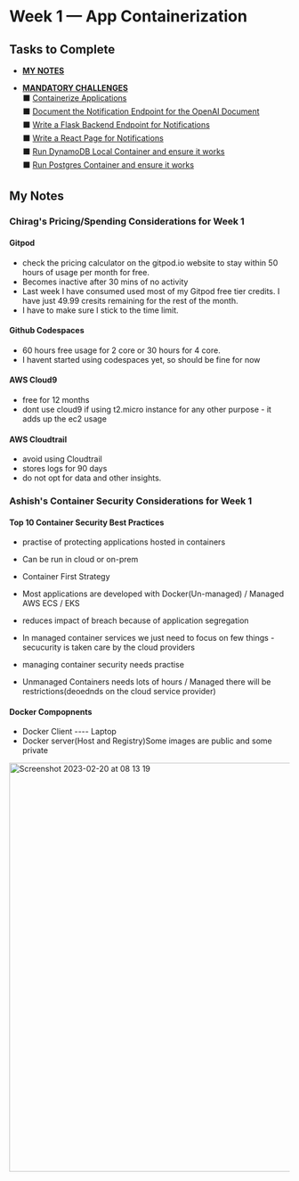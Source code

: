 # Week 1 — App Containerization

## Tasks to Complete
- [**MY NOTES**](#my-notes)<br>

- [**MANDATORY CHALLENGES**](#mandatory-challenges)<br>
  ⬛ [Containerize Applications](#containerize-applications)<br>
  ⬛ [Document the Notification Endpoint for the OpenAI Document](#document-the-notification-endpoint-for-the-openai-document)<br>
  ⬛ [Write a Flask Backend Endpoint for Notifications](#write-a-flask-backend-endpoint-for-notifications)<br>
  ⬛ [Write a React Page for Notifications](#write-a-react-page-for-notifications)<br>
  ⬛ [Run DynamoDB Local Container and ensure it works](#run-dynamodb-local-container-and-ensure-it-works)<br>
  ⬛ [Run Postgres Container and ensure it works](#run-postgres-container-and-ensure-it-works)<br>

## My Notes
### Chirag's Pricing/Spending Considerations for Week 1
#### Gitpod 
- check the pricing calculator on the gitpod.io website to stay within 50 hours of usage per month for free.
- Becomes inactive after 30 mins of no activity
- Last week I have consumed used most of my Gitpod free tier credits. I have just 49.99 cresits remaining for the rest of the month. 
- I have to make sure I stick to the time limit.

#### Github Codespaces
- 60 hours free usage for 2 core or 30 hours for 4 core.
- I havent started using codespaces yet, so should be fine for now

#### AWS Cloud9 
- free for 12 months
- dont use cloud9 if using t2.micro instance for any other purpose - it adds up the ec2 usage

#### AWS Cloudtrail
- avoid using Cloudtrail
- stores logs for 90 days
- do not opt for data and other insights.

### Ashish's Container Security Considerations for Week 1
#### Top 10 Container Security Best Practices
- practise of protecting applications hosted in containers
- Can be run in cloud or on-prem

- Container First Strategy
- Most applications are developed with Docker(Un-managed) / Managed AWS ECS / EKS
- reduces impact of breach because of application segregation
- In managed container services we just need to focus on few things - secucurity is taken care by the cloud providers
- managing container security needs practise
- Unmanaged Containers needs lots of hours / Managed there will be restrictions(deoednds on the cloud service provider)

#### Docker Compopnents
- Docker Client ---- Laptop
- Docker server(Host and Registry)Some images are public and some private
<img width="734" alt="Screenshot 2023-02-20 at 08 13 19" src="https://user-images.githubusercontent.com/15687491/220049320-fc8370ff-dcc0-4820-b434-14a3150a10bd.png">
